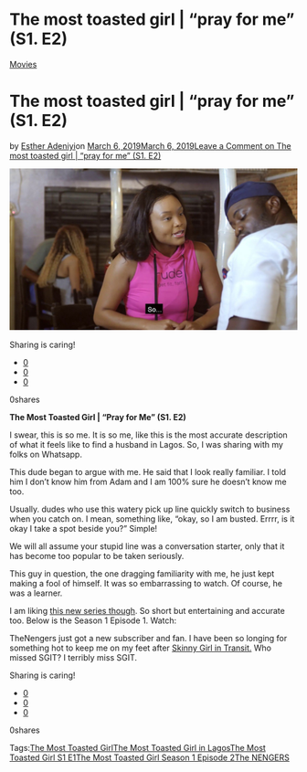 # The most toasted girl | “pray for me” (S1. E2)

[Movies](https://estheradeniyi.com/category/movies/)
# The most toasted girl | &#x201C;pray for me&#x201D; (S1. E2)

by [Esther Adeniyi](https://estheradeniyi.com/author/esther-adeniyi/)on [March 6, 2019March 6, 2019](https://estheradeniyi.com/the-most-toasted-girl/)[Leave a Comment on The most toasted girl | &#x201C;pray for me&#x201D; (S1. E2)](https://estheradeniyi.com/the-most-toasted-girl/#respond)

![](images\THE-MOST-TOASTED-GIRL.jpg)

Sharing is caring!

- [0](https://www.facebook.com/sharer/sharer.php?u=https%3A%2F%2Festheradeniyi.com%2Fthe-most-toasted-girl%2F&amp;t=The%20most%20toasted%20girl%20%7C%20%22pray%20for%20me%22%20%28S1.%20E2%29)
- [0](https://twitter.com/intent/tweet?text=The%20most%20toasted%20girl%20%7C%20%22pray%20for%20me%22%20%28S1.%20E2%29&amp;url=https%3A%2F%2Festheradeniyi.com%2Fthe-most-toasted-girl%2F)
- [0](#)

0shares

**The Most Toasted Girl | &#x201C;Pray for Me&#x201D; (S1. E2)**

I swear, this is so me. It is so me, like this is the most accurate description of what it feels like to find a husband in Lagos. So, I was sharing with my folks on Whatsapp.

This dude began to argue with me. He said that I look really familiar. I told him I don&#x2019;t know him from Adam and I am 100% sure he doesn&#x2019;t know me too.

Usually. dudes who use this watery pick up line quickly switch to business when you catch on. I mean, something like, &#x201C;okay, so I am busted. Errrr, is it okay I take a spot beside you?&#x201D; Simple!

We will all assume your stupid line was a conversation starter, only that it has become too popular to be taken seriously.

This guy in question, the one dragging familiarity with me, he just kept making a fool of himself. It was so embarrassing to watch. Of course, he was a learner.

I am liking [this new series though](https://www.youtube.com/channel/UCM2wWHVLpEnXpHGfZTxxxjg). So short but entertaining and accurate too. Below is the Season 1 Episode 1. Watch:

TheNengers just got a new subscriber and fan. I have been so longing for something hot to keep me on my feet after [Skinny Girl in Transit.](https://estheradeniyi.com/tag/skinny-girl-in-transit/) Who missed SGIT? I terribly miss SGIT.

Sharing is caring!

- [0](https://www.facebook.com/sharer/sharer.php?u=https%3A%2F%2Festheradeniyi.com%2Fthe-most-toasted-girl%2F&amp;t=The%20most%20toasted%20girl%20%7C%20%22pray%20for%20me%22%20%28S1.%20E2%29)
- [0](https://twitter.com/intent/tweet?text=The%20most%20toasted%20girl%20%7C%20%22pray%20for%20me%22%20%28S1.%20E2%29&amp;url=https%3A%2F%2Festheradeniyi.com%2Fthe-most-toasted-girl%2F)
- [0](#)

0shares

Tags:[The Most Toasted Girl](https://estheradeniyi.com/tag/the-most-toasted-girl/)[The Most Toasted Girl in Lagos](https://estheradeniyi.com/tag/the-most-toasted-girl-in-lagos/)[The Most Toasted Girl S1 E1](https://estheradeniyi.com/tag/the-most-toasted-girl-s1-e1/)[The Most Toasted Girl Season 1 Episode 2](https://estheradeniyi.com/tag/the-most-toasted-girl-season-1-episode-2/)[The NENGERS](https://estheradeniyi.com/tag/the-nengers/)